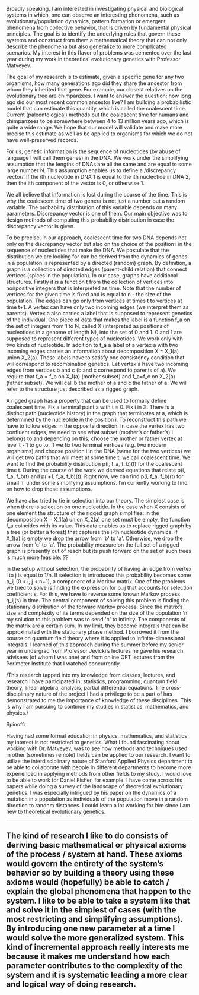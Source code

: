 Broadly speaking, I am interested in investigating physical and biological systems in which, one can observe an interesting phenomena, such as evolutionary/population dynamics, pattern formation or emergent phenomena from collective behavior, that is driven by fundamental physical principles. The goal is to identify the underlying rules that govern these systems and construct from them a mathematical theory that can not only describe the phenomena but also generalize to more complicated scenarios. My interest in this flavor of problems was cemented over the last year during my work in theoretical evolutionary genetics with Professor Matveyev.

The goal of my research is to estimate, given a specific gene for any two organisms, how many generations ago did they share the ancestor from whom they inherited that gene. For example, our closest relatives on the evolutionary tree are chimpanzees. I want to answer the question: how long ago did our most recent common ancestor live? I am building a probabilistic model that can estimate this quantity, which is called the coalescent time. Current (paleontological) methods put the coalescent time for humans and chimpanzees to be somewhere between 4 to 13 million years ago, which is quite a wide range. We hope that our model will validate and make more precise this estimate as well as be applied to organisms for which we do not have well-preserved records.

For us, genetic information is the sequence of nucleotides (by abuse of language I will call them genes) in the DNA. We work under the simplifying assumption that the lengths of DNAs are all the same and are equal to some large number N. This assumption enables us to define a /discrepancy vector/. If the ith nucleotide in DNA 1 is equal to the ith nucleotide in DNA 2, then the ith component of the vector is 0, or otherwise 1.

We all believe that information is lost during the course of the time. This is why the coalescent time of two genera is not just a number but a random variable. The probability distribution of this variable depends on many parameters. Discrepancy vector is one of them. Our main objective was to design methods of computing this probability distribution in case the discrepancy vector is given.

To be precise, in our approach, coalescent time for two DNA depends not only on the discrepancy vector but also on the choice of the position i in the sequence of nucleotides that make the DNA. We postulate that the distribution we are looking for can be derived from the dynamics of genes in a population is represented by a directed (random) graph. By definition, a graph is a collection of directed edges (parent-child relation) that connect vertices (spices in the population). In our case, graphs have additional structures. Firstly it is a function t from the collection of vertices into nonpositive integers that is interpreted as time. Note that the number of vertices for the given time is fixed and is equal to n - the size of the population. The edges can go only from vertices at times t to vertices at time t+1. A vertex can have only two incoming edges (we interpret them as parents). Vertex a also carries a label that is supposed to represent genetics of the individual. One piece of data that makes the label is a function f_a on the set of integers from 1 to N, called X (interpreted as positions of nucleotides in a genome of length N), into the set of 0 and 1. 0 and 1 are supposed to represent different types of nucleotides. We work only with two kinds of nucleotide. In addition to f_a a label of a vertex a with two incoming edges carries an information about decomposition X = X_1(a) union X_2(a). These labels have to satisfy one consistency condition that will correspond to recombination genetics. Let vertex a have two incoming edges from vertices b and c (b and c correspond to parents of a). We require that f_a = f_b on X_1(a) (mother subset) and f_a=f_c on X_2(a) (father subset). We will call b the mother of a and c the father of a. We will refer to the structure just described as a rigged graph.

A rigged graph has a property that can be used to formally define coalescent time. Fix a terminal point a with t = 0. Fix i in X. There is a distinct path (nucleotide history) in the graph that terminates at a, which is determined by the nucleotide in the position i. To reconstruct this path we have to follow edges in the opposite direction. In case the vertex has two confluent edges, we need to see what subset (mother’s or father’s) i belongs to and depending on this, choose the mother or father vertex at level t - 1 to go to. If we fix two terminal vertices (e.g. two modern organisms) and choose position i in the DNA (same for the two vertices) we will get two paths that will meet at some time t, we call coalescent time. We want to find the probability distribution p(i, f_a, f_b)(t) for the coalescent time t. During the course of the work we derived equations that relate p(i, f_a, f_b(t) and p(i+1, f_a, f_b)(t). Right now, we can find p(i, f_a, f_b)(t) for small 'i' under some simplifying assumptions. I’m currently working to find on how to drop these assumptions.

We have also tried to tie in selection into our theory. The simplest case is when there is selection on one nucleotide. In the case when X consists of one element the structure of the rigged graph simplifies: in the decomposition X = X_1(a) union X_2(a) one set must be empty, the function f_a coincides with its value. This data enables us to replace rigged graph by a tree (or better a forest) that captures the i-th nucleotide dynamics. If X_1(a) is empty we drop the arrow from 'b' to 'a'. Otherwise, we drop the arrow from 'c' to 'a'. The probability measure on the full set of a rigged graph is presently out of reach but its push forward on the set of such trees is much more feasible.  *??*

In the setup without selection, the probability of having an edge from vertex i to j is equal to 1/n. If selection is introduced this probability becomes some p_ij (0 < i, j < n+1), a component of a Markov matrix. One of the problems we tried to solve is finding the expression for p_ij that accounts for selection coefficient s. For this, we have to reverse some known Markov process q_ij(s) in time. The central component of solving this problem is finding the stationary distribution of the forward Markov process. Since the matrix’s size and complexity of its terms depended on the size of the population 'n' my solution to this problem was to send 'n' to infinity. The components of the matrix are a certain sum. In my limit, they become integrals that can be approximated with the stationary phase method. I borrowed it from the course on quantum field theory where it is applied to infinite-dimensional integrals. I learned of this approach during the summer before my senior year in undergrad from Professor Jevicki’s lectures he gave his research advisees (of whom I was one) and from online QFT lectures from the Perimeter Institute that I watched concurrently.

/This research tapped into my knowledge from classes, lectures, and research I have participated in: statistics, programming, quantum field theory, linear algebra, analysis, partial differential equations. The cross-disciplinary nature of the project I had a privilege to be a part of has demonstrated to me the importance of knowledge of these disciplines. This is why I am pursuing to continue my studies in statistics, mathematics, and physics./

Spinoff: 




Having had some formal education in physics, mathematics, and statistics my interest is not restricted to genetics. What I found fascinating about working with Dr. Matveyev, was to see how methods and techniques used in other (sometimes remote) fields can be applied to our research. I want to utilize the interdisciplinary nature of Stanford Applied Physics department to be able to collaborate with people in different departments to become more experienced in applying methods from other fields to my study. I would love to be able to work for Daniel Fisher, for example. I have come across his papers while doing a survey of the landscape of theoretical evolutionary genetics. I was especially intrigued by his paper on the dynamics of a mutation in a population as individuals of the population move in a random direction to random distances. I could learn a lot working for him since I am new to theoretical evolutionary genetics.

---
The kind of research I like to do consists of deriving basic mathematical or physical axioms of the process / system at hand. These axioms would govern the entirety of the system’s behavior so by building a theory using these axioms would (hopefully) be able to catch / explain the global phenomena that happen to the system. I like to be able to take a system like that and solve it in the simplest of cases (with the most restricting and simplifying assumptions). By introducing one new parameter at a time I would solve the more generalized system. This kind of incremental approach really interests me because it makes me understand how each parameter contributes to the complexity of the system and it is systematic leading a more clear and logical way of doing research. 
---
